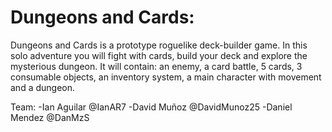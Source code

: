 # Dungeons and Cards:
Dungeons and Cards is a prototype roguelike deck-builder game. In this solo adventure you will fight with cards, build your deck and explore the mysterious dungeon. It will contain: an enemy, a card battle, 5 cards, 3 consumable objects, an inventory system, a main character with movement and a dungeon.

Team:
-Ian Aguilar @IanAR7
-David Muñoz @DavidMunoz25
-Daniel Mendez @DanMzS
